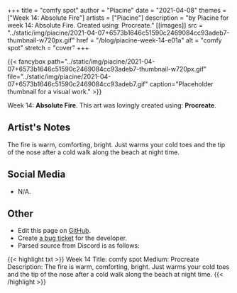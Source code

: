 +++
title =       "comfy spot"
author =      "Piacine"
date =        "2021-04-08"
themes =      ["Week 14: Absolute Fire"]
artists =     ["Piacine"]
description = "by Piacine for week 14: Absolute Fire. Created using: Procreate."
[[images]]
              src = "../static/img/piacine/2021-04-07+6573b1646c51590c2469084cc93adeb7-thumbnail-w720px.gif"
              href = "/blog/piacine-week-14-e01a"
              alt = "comfy spot"
              stretch = "cover"
+++


{{< fancybox path="../static/img/piacine/2021-04-07+6573b1646c51590c2469084cc93adeb7-thumbnail-w720px.gif" file="../static/img/piacine/2021-04-07+6573b1646c51590c2469084cc93adeb7.gif" caption="Placeholder thumbnail for a visual work." >}}


Week 14: **Absolute Fire**. This art was lovingly created using: **Procreate**.

## Artist's Notes

The fire is warm, comforting, bright. Just warms your cold toes and the tip of the nose after a cold walk along the beach at night time.

## Social Media

- N/A.

## Other

- Edit this page on [GitHub](https://github.com/teaminkling/web-refresh/edit/main/content/blog/piacine-week-14-e01a.md).
- Create [a bug ticket](https://github.com/teaminkling/web-refresh/issues/new?assignees=&labels=bug&template=problem-report.md&title=) for the developer.
- Parsed source from Discord is as follows:

{{< highlight txt >}}
Week 14
Title: comfy spot
Medium: Procreate
Description: The fire is warm, comforting, bright. Just warms your cold toes and the tip of the nose after a cold walk along the beach at night time.
{{< /highlight >}}